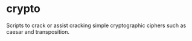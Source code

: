 crypto
======

Scripts to crack or assist cracking simple cryptographic ciphers such as caesar and transposition.
